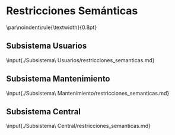 # Restricciones Semánticas
\par\noindent\rule{\textwidth}{0.8pt}  

## Subsistema Usuarios
\input{./Subsistema\ Usuarios/restricciones_semanticas.md}

## Subsistema Mantenimiento
\input{./Subsistema\ Mantenimiento/restricciones_semanticas.md}

## Subsistema Central
\input{./Subsistema\ Central/restricciones_semanticas.md}

